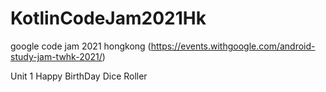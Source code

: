 # KotlinCodeJam2021Hk
google code jam 2021 hongkong (https://events.withgoogle.com/android-study-jam-twhk-2021/)

Unit 1 
Happy BirthDay
Dice Roller
